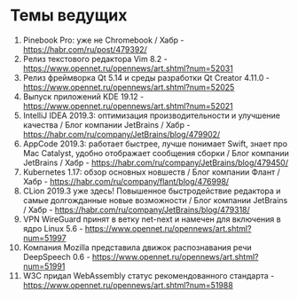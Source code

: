 # Темы ведущих
1. Pinebook Pro: уже не Chromebook / Хабр - https://habr.com/ru/post/479392/
1. Релиз текстового редактора Vim 8.2 - https://www.opennet.ru/opennews/art.shtml?num=52031
1. Релиз фреймворка Qt 5.14 и среды разработки Qt Creator 4.11.0 - https://www.opennet.ru/opennews/art.shtml?num=52025
1. Выпуск приложений KDE 19.12 - https://www.opennet.ru/opennews/art.shtml?num=52021
1. IntelliJ IDEA 2019.3: оптимизация производительности и улучшение качества / Блог компании JetBrains / Хабр - https://habr.com/ru/company/JetBrains/blog/479902/
1. AppCode 2019.3: работает быстрее, лучше понимает Swift, знает про Mac Catalyst, удобно отображает сообщения сборки / Блог компании JetBrains / Хабр - https://habr.com/ru/company/JetBrains/blog/479450/
1. Kubernetes 1.17: обзор основных новшеств / Блог компании Флант / Хабр - https://habr.com/ru/company/flant/blog/476998/
1. CLion 2019.3 уже здесь! Повышенное быстродействие редактора и самые долгожданные новые возможности / Блог компании JetBrains / Хабр - https://habr.com/ru/company/JetBrains/blog/479318/
1. VPN WireGuard принят в ветку net-next и намечен для включения в ядро Linux 5.6 - https://www.opennet.ru/opennews/art.shtml?num=51997
1. Компания Mozilla представила движок распознавания речи DeepSpeech 0.6 - https://www.opennet.ru/opennews/art.shtml?num=51991
1. W3C придал WebAssembly статус рекомендованного стандарта - https://www.opennet.ru/opennews/art.shtml?num=51988
